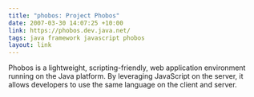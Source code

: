 ```yaml
---
title: "phobos: Project Phobos"
date: 2007-03-30 14:07:25 +10:00
link: https://phobos.dev.java.net/
tags: java framework javascript phobos
layout: link
---
```

Phobos is a lightweight, scripting-friendly, web application environment running on the Java platform. By leveraging JavaScript on the server, it allows developers to use the same language on the client and server.
